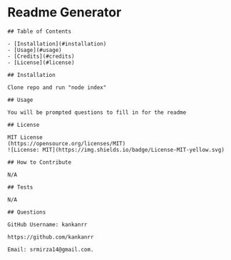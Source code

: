 # Readme Generator

    ## Table of Contents
  
    - [Installation](#installation)
    - [Usage](#usage)
    - [Credits](#credits)
    - [License](#license)
    
    ## Installation
    
    Clone repo and run "node index"
    
    ## Usage
    
    You will be prompted questions to fill in for the readme
    
    ## License
    
    MIT License
    (https://opensource.org/licenses/MIT)
    ![License: MIT](https://img.shields.io/badge/License-MIT-yellow.svg)
    
    ## How to Contribute
    
    N/A
    
    ## Tests
    
    N/A
  
    ## Questions
  
    GitHub Username: kankanrr
  
    https://github.com/kankanrr
  
    Email: srmirza14@gmail.com.
  
